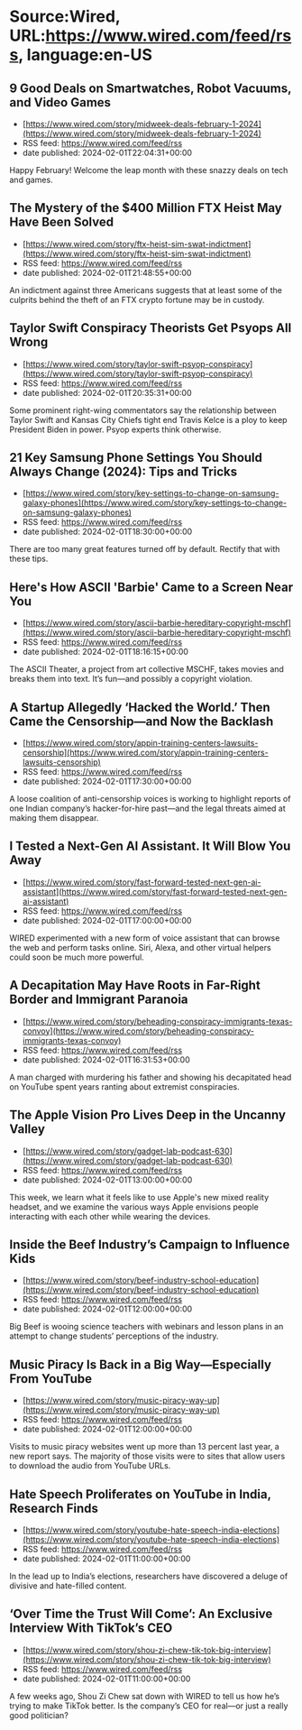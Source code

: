 # Source:Wired, URL:https://www.wired.com/feed/rss, language:en-US

## 9 Good Deals on Smartwatches, Robot Vacuums, and Video Games
 - [https://www.wired.com/story/midweek-deals-february-1-2024](https://www.wired.com/story/midweek-deals-february-1-2024)
 - RSS feed: https://www.wired.com/feed/rss
 - date published: 2024-02-01T22:04:31+00:00

Happy February! Welcome the leap month with these snazzy deals on tech and games.

## The Mystery of the $400 Million FTX Heist May Have Been Solved
 - [https://www.wired.com/story/ftx-heist-sim-swat-indictment](https://www.wired.com/story/ftx-heist-sim-swat-indictment)
 - RSS feed: https://www.wired.com/feed/rss
 - date published: 2024-02-01T21:48:55+00:00

An indictment against three Americans suggests that at least some of the culprits behind the theft of an FTX crypto fortune may be in custody.

## Taylor Swift Conspiracy Theorists Get Psyops All Wrong
 - [https://www.wired.com/story/taylor-swift-psyop-conspiracy](https://www.wired.com/story/taylor-swift-psyop-conspiracy)
 - RSS feed: https://www.wired.com/feed/rss
 - date published: 2024-02-01T20:35:31+00:00

Some prominent right-wing commentators say the relationship between Taylor Swift and Kansas City Chiefs tight end Travis Kelce is a ploy to keep President Biden in power. Psyop experts think otherwise.

## 21 Key Samsung Phone Settings You Should Always Change (2024): Tips and Tricks
 - [https://www.wired.com/story/key-settings-to-change-on-samsung-galaxy-phones](https://www.wired.com/story/key-settings-to-change-on-samsung-galaxy-phones)
 - RSS feed: https://www.wired.com/feed/rss
 - date published: 2024-02-01T18:30:00+00:00

There are too many great features turned off by default. Rectify that with these tips.

## Here's How ASCII 'Barbie' Came to a Screen Near You
 - [https://www.wired.com/story/ascii-barbie-hereditary-copyright-mschf](https://www.wired.com/story/ascii-barbie-hereditary-copyright-mschf)
 - RSS feed: https://www.wired.com/feed/rss
 - date published: 2024-02-01T18:16:15+00:00

The ASCII Theater, a project from art collective MSCHF, takes movies and breaks them into text. It’s fun—and possibly a copyright violation.

## A Startup Allegedly ‘Hacked the World.’ Then Came the Censorship—and Now the Backlash
 - [https://www.wired.com/story/appin-training-centers-lawsuits-censorship](https://www.wired.com/story/appin-training-centers-lawsuits-censorship)
 - RSS feed: https://www.wired.com/feed/rss
 - date published: 2024-02-01T17:30:00+00:00

A loose coalition of anti-censorship voices is working to highlight reports of one Indian company’s hacker-for-hire past—and the legal threats aimed at making them disappear.

## I Tested a Next-Gen AI Assistant. It Will Blow You Away
 - [https://www.wired.com/story/fast-forward-tested-next-gen-ai-assistant](https://www.wired.com/story/fast-forward-tested-next-gen-ai-assistant)
 - RSS feed: https://www.wired.com/feed/rss
 - date published: 2024-02-01T17:00:00+00:00

WIRED experimented with a new form of voice assistant that can browse the web and perform tasks online. Siri, Alexa, and other virtual helpers could soon be much more powerful.

## A Decapitation May Have Roots in Far-Right Border and Immigrant Paranoia
 - [https://www.wired.com/story/beheading-conspiracy-immigrants-texas-convoy](https://www.wired.com/story/beheading-conspiracy-immigrants-texas-convoy)
 - RSS feed: https://www.wired.com/feed/rss
 - date published: 2024-02-01T16:31:53+00:00

A man charged with murdering his father and showing his decapitated head on YouTube spent years ranting about extremist conspiracies.

## The Apple Vision Pro Lives Deep in the Uncanny Valley
 - [https://www.wired.com/story/gadget-lab-podcast-630](https://www.wired.com/story/gadget-lab-podcast-630)
 - RSS feed: https://www.wired.com/feed/rss
 - date published: 2024-02-01T13:00:00+00:00

This week, we learn what it feels like to use Apple's new mixed reality headset, and we examine the various ways Apple envisions people interacting with each other while wearing the devices.

## Inside the Beef Industry’s Campaign to Influence Kids
 - [https://www.wired.com/story/beef-industry-school-education](https://www.wired.com/story/beef-industry-school-education)
 - RSS feed: https://www.wired.com/feed/rss
 - date published: 2024-02-01T12:00:00+00:00

Big Beef is wooing science teachers with webinars and lesson plans in an attempt to change students’ perceptions of the industry.

## Music Piracy Is Back in a Big Way—Especially From YouTube
 - [https://www.wired.com/story/music-piracy-way-up](https://www.wired.com/story/music-piracy-way-up)
 - RSS feed: https://www.wired.com/feed/rss
 - date published: 2024-02-01T12:00:00+00:00

Visits to music piracy websites went up more than 13 percent last year, a new report says. The majority of those visits were to sites that allow users to download the audio from YouTube URLs.

## Hate Speech Proliferates on YouTube in India, Research Finds
 - [https://www.wired.com/story/youtube-hate-speech-india-elections](https://www.wired.com/story/youtube-hate-speech-india-elections)
 - RSS feed: https://www.wired.com/feed/rss
 - date published: 2024-02-01T11:00:00+00:00

In the lead up to India’s elections, researchers have discovered a deluge of divisive and hate-filled content.

## ‘Over Time the Trust Will Come’: An Exclusive Interview With TikTok’s CEO
 - [https://www.wired.com/story/shou-zi-chew-tik-tok-big-interview](https://www.wired.com/story/shou-zi-chew-tik-tok-big-interview)
 - RSS feed: https://www.wired.com/feed/rss
 - date published: 2024-02-01T11:00:00+00:00

A few weeks ago, Shou Zi Chew sat down with WIRED to tell us how he’s trying to make TikTok better. Is the company’s CEO for real—or just a really good politician?

